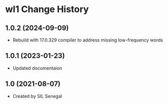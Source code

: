 wl1 Change History
====================

1.0.2 (2024-09-09)
----------------
* Rebuild with 17.0.329 compiler to address missing low-frequency words

1.0.1 (2023-01-23)
----------------
* Updated documentaion

1.0 (2021-08-07)
----------------
* Created by SIL Senegal
